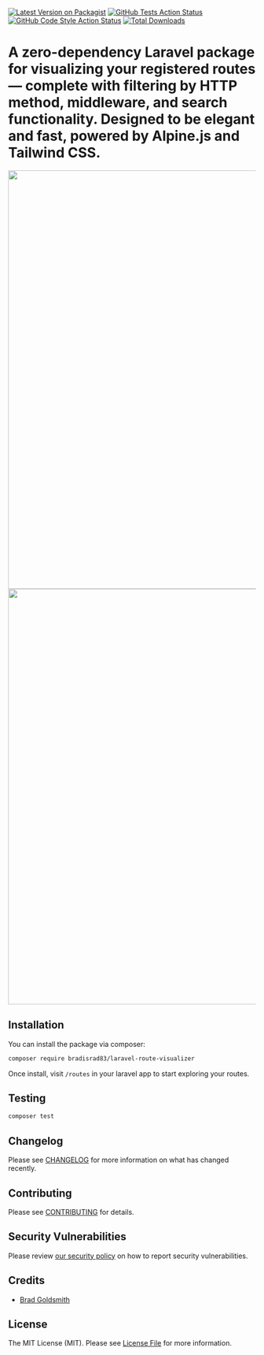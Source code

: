 [![Latest Version on Packagist](https://img.shields.io/packagist/v/bradisrad83/laravel-route-visualizer.svg?style=flat-square)](https://packagist.org/packages/bradisrad83/laravel-route-visualizer)
[![GitHub Tests Action Status](https://img.shields.io/github/actions/workflow/status/bradisrad83/laravel-route-visualizer/run-tests.yml?branch=main&label=tests&style=flat-square)](https://github.com/bradisrad83/laravel-route-visualizer/actions?query=workflow%3Arun-tests+branch%3Amain)
[![GitHub Code Style Action Status](https://img.shields.io/github/actions/workflow/status/bradisrad83/laravel-route-visualizer/fix-php-code-style-issues.yml?branch=main&label=code%20style&style=flat-square)](https://github.com/bradisrad83/laravel-route-visualizer/actions?query=workflow%3A"Fix+PHP+code+style+issues"+branch%3Amain)
[![Total Downloads](https://img.shields.io/packagist/dt/bradisrad83/laravel-route-visualizer.svg?style=flat-square)](https://packagist.org/packages/bradisrad83/laravel-route-visualizer)

# A zero-dependency Laravel package for visualizing your registered routes — complete with filtering by HTTP method, middleware, and search functionality. Designed to be elegant and fast, powered by Alpine.js and Tailwind CSS.
<p align="center">
    <img width="1280" height="850" alt="ss1" src="https://github.com/user-attachments/assets/517afcdc-8f4a-4f4d-9850-75e16eba1e68" />
    <br>
    <img width="1275" height="844" alt="ss2" src="https://github.com/user-attachments/assets/847013c8-ada4-4295-9239-3d45b6eae2a3" />
</p>

## Installation

You can install the package via composer:

```bash
composer require bradisrad83/laravel-route-visualizer
```

Once install, visit `/routes` in your laravel app to start exploring your routes.

## Testing

```bash
composer test
```

## Changelog

Please see [CHANGELOG](CHANGELOG.md) for more information on what has changed recently.

## Contributing

Please see [CONTRIBUTING](CONTRIBUTING.md) for details.

## Security Vulnerabilities

Please review [our security policy](../../security/policy) on how to report security vulnerabilities.

## Credits

- [Brad Goldsmith](https://github.com/bradisrad83)
## License

The MIT License (MIT). Please see [License File](LICENSE.md) for more information.
